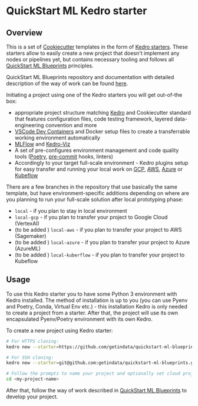 # QuickStart ML Kedro starter

## Overview

This is a set of [Cookiecutter](https://www.cookiecutter.io/) templates in the form of [Kedro starters](https://kedro.readthedocs.io/en/0.18.0/get_started/starters.html). These starters allow to easily create a new project that doesn't implement any nodes or pipelines yet, but contains necessary tooling and follows all [QuickStart ML Blueprints](https://github.com/getindata/quickstart-ml-blueprints) principles.

QuickStart ML Blueprints repository and documentation with detailed description of the way of work can be found [here](https://github.com/getindata/quickstart-ml-blueprints).

Initiating a project using one of the Kedro starters you will get out-of-the box:
* appropriate project structure matching [Kedro](https://kedro.org/) and Cookiecutter standard that features configuration files, code testing framework, layered data-engineering convention and more
* [VSCode Dev Containers](https://code.visualstudio.com/docs/devcontainers/containers) and Docker setup files to create a transferrable working environment automatically
* [MLFlow](https://mlflow.org/) and [Kedro-Viz](https://docs.kedro.org/en/0.17.4/03_tutorial/06_visualise_pipeline.html)
* A set of pre-configures environment management and code quality tools ([Poetry](https://python-poetry.org/), [pre-commit](https://pre-commit.com/) hooks, linters)
* Accordingly to your target full-scale environment - Kedro plugins setup for easy transfer and running your local work on [GCP](https://github.com/getindata/kedro-vertexai), [AWS](https://github.com/getindata/kedro-sagemaker),  [Azure](https://github.com/getindata/kedro-azureml) or [Kubeflow](https://github.com/getindata/kedro-kubeflow)

There are a few branches in the repository that use basically the same template, but have environment-specific additions depending on where are you planning to run your full-scale solution after local prototyping phase:
- `local` - if you plan to stay in local environment
- `local-gcp` - if you plan to transfer your project to Google Cloud (VertexAI)
- (to be added ) `local-aws` - if you plan to transfer your project to AWS (Sagemaker)
- (to be added ) `local-azure` - if you plan to transfer your project to Azure (AzureML)
- (to be added ) `local-kuberflow` - if you plan to transfer your project to Kubeflow

## Usage

To use this Kedro starter you to have some Python 3 environment with Kedro installed. The method of installation is up to you (you can use Pyenv and Poetry, Conda, Virtual Env etc.) - this installation Kedro is only needed to create a project from a starter. After that, the project will use its own encapsulated Pyenv/Poetry environment with its own Kedro.

To create a new project using Kedro starter:

```bash
# For HTTPS cloning:
kedro new --starter=https://github.com/getindata/quickstart-ml-blueprints.git --checkout=<branch_name>

# For SSH cloning:
kedro new --starter=git@github.com:getindata/quickstart-ml-blueprints.git  --checkout=<branch_name>

# Follow the prompts to name your project and optionally set cloud project details, then change directory into newly created project directory:
cd <my-project-name>
```

After that, follow the way of work described in [QuickStart ML Blueprints](https://github.com/getindata/quickstart-ml-blueprints) to develop your project.
